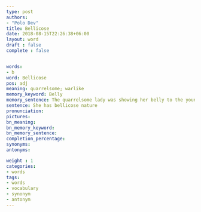 ```yaml
---
type: post
authors:
- "Polo Dev"
title: Bellicose
date: 2018-08-15T22:26:38+06:00
layout: word
draft : false
complete : false


words:
- b
word: Bellicose
pos: adj
meaning: quarrelsome; warlike
memory_keyword: Belly
memory_sentence: The quarrelsome lady was showing her belly to the young boys who were teasing her
sentence: She has bellicose nature
pronunciation:
pictures:
bn_meaning: 
bn_memory_keyword: 
bn_memory_sentence:
completion_percentage:
synonyms:
antonyms:

weight : 1
categories:
- words
tags:
- words
- vocabulary
- synonym
- antonym
---
```

